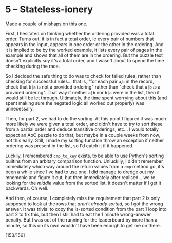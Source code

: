 # 5 &ndash; Stateless-ionery

Made a couple of mishaps on this one.

First, I hesitated on thinking whether the ordering provided was a total order. Turns out, it is in fact a total order, ie every pair of numbers that appears in the input, appears in one order or the other in the ordering. And it is implied to be by the worked example, it lists every pair of pages in the example and shows that all of them are in the ordering. But the puzzle text doesn't explicitly _say_ it's a total order, and I wasn't about to spend the time checking during the race.

So I decided the safe thing to do was to check for failed rules, rather than checking for successful rules... that is, "for each pair `a`,`b` in the record, check that `b|a` is not a provided ordering" rather than "check that `a|b` _is_ a provided ordering". That way if neither `a|b` nor `b|a` were in the list, then it would still be let through. Ultimately, the time spent worrying about this (and spent making sure the negated logic all worked out properly) was unnecessary.

Then, for part 2, we had to do the sorting. At this point I figured it was much more likely we were given a total order, and didn't have to try to sort these from a partial order and deduce transitive orderings, etc... I would totally expect an AoC puzzle to do that, but maybe in a couple weeks from now, not this early. Still, I made my sorting function throw an exception if neither ordering was present in the list, so I'd catch it if it happened.

Luckily, I remembered `cmp_to_key` exists, to be able to use Python's sorting builtins from an arbitary comparison function. Unluckily, I didn't remember immediately which way around the return values from a `cmp` method go, it's been a while since I've had to use one. I did manage to dredge out my mnemonic and figure it out, but then immediately after realised... we're looking for the _middle_ value from the sorted list, it doesn't matter if I get it backwards. Oh well.

And then, of course, I completely miss the requirement that part 2 is only supposed to look at the rows that _aren't already sorted_, so I got the wrong answer. It was trivial to copy the is-sorted condition from the part 1 loop into part 2 to fix this, but then I still had to eat the 1 minute wrong-answer penalty. But I was out of the running for the leaderboard by more than a minute, so this on its own wouldn't have been enough to get me on there.

[153/156]

